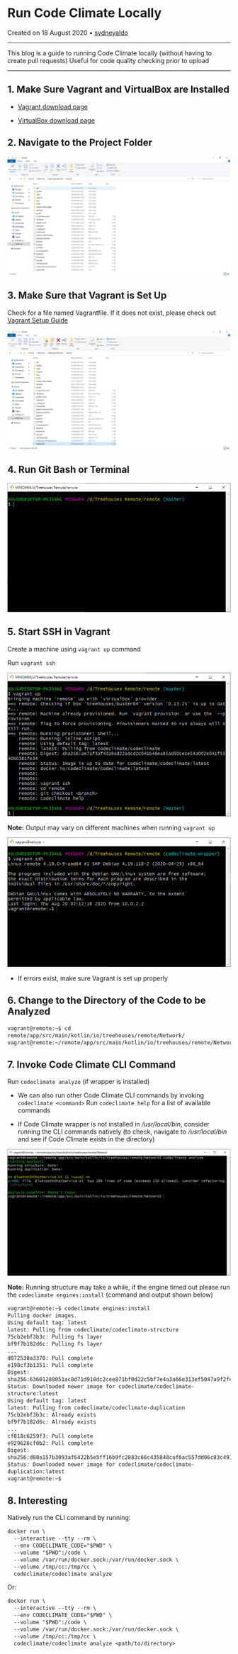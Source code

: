 # Run Code Climate Locally

Created on 18 August 2020 • [sydneyaldo](https://github.com/sydneyaldo)

---
This blog is a guide to running Code Climate locally (without having to create pull requests)
Useful for code quality checking prior to upload

---

## 1. Make Sure Vagrant and VirtualBox are Installed

- [Vagrant download page](https://www.vagrantup.com/downloads.html)

- [VirtualBox download page](https://www.virtualbox.org/wiki/Downloads)


## 2. Navigate to the Project Folder

![](./images/20200818-project-folder.png)

## 3. Make Sure that Vagrant is Set Up

Check for a file named Vagrantfile. If it does not exist, please check out [Vagrant Setup Guide](https://learn.hashicorp.com/collections/vagrant/getting-started)

![](./images/20200818-Vagrantfile.png)

## 4. Run Git Bash or Terminal

![](./images/20200818-GitBash.png)

## 5. Start SSH in Vagrant

Create a machine using `vagrant up` command

Run `vagrant ssh`

![](./images/20200818-vagrant-up-complete.png)

**Note:** Output may vary on different machines when running `vagrant up`

![](./images/20200818-vagrant-SSH-complete.png)

- If errors exist, make sure Vagrant is set up properly

## 6. Change to the Directory of the Code to be Analyzed

```
vagrant@remote:~$ cd remote/app/src/main/kotlin/io/treehouses/remote/Network/
vagrant@remote:~/remote/app/src/main/kotlin/io/treehouses/remote/Network$
```

## 7. Invoke Code Climate CLI Command

Run `codeclimate analyze` (if wrapper is installed)

- We can also run other Code Climate CLI commands by invoking `codeclimate <command>`
	Run `codeclimate help` for a list of available commands

- If Code Climate wrapper is not installed in */usr/local/bin*, consider running the CLI commands natively (to check, navigate to */usr/local/bin* and see if Code Climate exists in the directory)

![](./images/20200818-codeclimate-analyze.png)

**Note:** Running structure may take a while, if the engine timed out please run the `codeclimate engines:install` (command and output shown below)

```
vagrant@remote:~$ codeclimate engines:install
Pulling docker images.
Using default tag: latest
latest: Pulling from codeclimate/codeclimate-structure
75cb2ebf3b3c: Pulling fs layer 
bf9f7b182d6c: Pulling fs layer 
...
d072530a3378: Pull complete 
e198cf3b1351: Pull complete 
Digest: sha256:63601288051ac8d71d910dc2cee871bf0d22c5bf7e4a3a66e313ef5047a9f2fe
Status: Downloaded newer image for codeclimate/codeclimate-structure:latest
Using default tag: latest
latest: Pulling from codeclimate/codeclimate-duplication
75cb2ebf3b3c: Already exists 
bf9f7b182d6c: Already exists 
...
cf818c6259f3: Pull complete 
e929626cf0b2: Pull complete 
Digest: sha256:d80a157b3093af6422b5e5ff16b9fc2883c66c435848caf6ac557dd06c83c491
Status: Downloaded newer image for codeclimate/codeclimate-duplication:latest
vagrant@remote:~$ 
```

## 8. Interesting 

Natively run the CLI command by running:

```
docker run \
  --interactive --tty --rm \
  --env CODECLIMATE_CODE="$PWD" \
  --volume "$PWD":/code \
  --volume /var/run/docker.sock:/var/run/docker.sock \
  --volume /tmp/cc:/tmp/cc \
  codeclimate/codeclimate analyze
 ```

Or: 

```
docker run \
  --interactive --tty --rm \
  --env CODECLIMATE_CODE="$PWD" \
  --volume "$PWD":/code \
  --volume /var/run/docker.sock:/var/run/docker.sock \
  --volume /tmp/cc:/tmp/cc \
  codeclimate/codeclimate analyze <path/to/directory>
 ```
